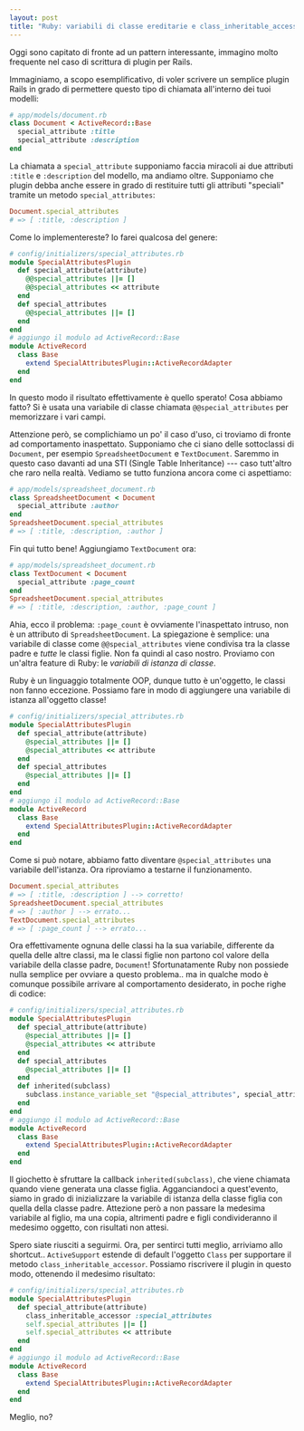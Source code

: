 ```yaml
---
layout: post
title: "Ruby: variabili di classe ereditarie e class_inheritable_accessor"
---
```


Oggi sono capitato di fronte ad un pattern interessante, immagino molto frequente nel caso di scrittura di plugin per Rails.

Immaginiamo, a scopo esemplificativo, di voler scrivere un semplice plugin Rails in grado di permettere questo tipo di chiamata all'interno dei tuoi modelli:

```ruby
# app/models/document.rb
class Document < ActiveRecord::Base
  special_attribute :title
  special_attribute :description
end
```

La chiamata a `special_attribute` supponiamo faccia miracoli ai due attributi `:title` e `:description` del modello, ma andiamo oltre. Supponiamo che plugin debba anche essere in grado di restituire tutti gli attributi "speciali" tramite un metodo `special_attributes`:

```ruby
Document.special_attributes
# => [ :title, :description ]
```

Come lo implementereste? Io farei qualcosa del genere:

```ruby
# config/initializers/special_attributes.rb
module SpecialAttributesPlugin
  def special_attribute(attribute)
    @@special_attributes ||= []
    @@special_attributes << attribute
  end
  def special_attributes
    @@special_attributes ||= []
  end
end
# aggiungo il modulo ad ActiveRecord::Base
module ActiveRecord
  class Base
    extend SpecialAttributesPlugin::ActiveRecordAdapter
  end
end
```

In questo modo il risultato effettivamente è quello sperato! Cosa abbiamo fatto? Si è usata una variabile di classe chiamata `@@special_attributes` per memorizzare i vari campi.

Attenzione però, se complichiamo un po' il caso d'uso, ci troviamo di fronte ad comportamento inaspettato. Supponiamo che ci siano delle sottoclassi di `Document`, per esempio `SpreadsheetDocument` e `TextDocument`. Saremmo in questo caso davanti ad una STI (Single Table Inheritance) --- caso tutt'altro che raro nella realtà. Vediamo se tutto funziona ancora come ci aspettiamo:

```ruby
# app/models/spreadsheet_document.rb
class SpreadsheetDocument < Document
  special_attribute :author
end
SpreadsheetDocument.special_attributes
# => [ :title, :description, :author ]
```

Fin qui tutto bene! Aggiungiamo `TextDocument` ora:

```ruby
# app/models/spreadsheet_document.rb
class TextDocument < Document
  special_attribute :page_count
end
SpreadsheetDocument.special_attributes
# => [ :title, :description, :author, :page_count ]
```

Ahia, ecco il problema: `:page_count` è ovviamente l'inaspettato intruso, non è un attributo di `SpreadsheetDocument`. La spiegazione è semplice: una variabile di classe come `@@special_attributes` viene condivisa tra la classe padre e *tutte* le classi figlie. Non fa quindi al caso nostro. Proviamo con un'altra feature di Ruby: le *variabili di istanza di classe*.

Ruby è un linguaggio totalmente OOP, dunque tutto è un'oggetto, le classi non fanno eccezione. Possiamo fare in modo di aggiungere una variabile di istanza all'oggetto classe!

```ruby
# config/initializers/special_attributes.rb
module SpecialAttributesPlugin
  def special_attribute(attribute)
    @special_attributes ||= []
    @special_attributes << attribute
  end
  def special_attributes
    @special_attributes ||= []
  end
end
# aggiungo il modulo ad ActiveRecord::Base
module ActiveRecord
  class Base
    extend SpecialAttributesPlugin::ActiveRecordAdapter
  end
end
```

Come si può notare, abbiamo fatto diventare `@special_attributes` una variabile dell'istanza. Ora riproviamo a testarne il funzionamento.

```ruby
Document.special_attributes
# => [ :title, :description ] --> corretto!
SpreadsheetDocument.special_attributes
# => [ :author ] --> errato...
TextDocument.special_attributes
# => [ :page_count ] --> errato...
```

Ora effettivamente ognuna delle classi ha la sua variabile, differente da quella delle altre classi, ma le classi figlie non partono col valore della variabile della classe padre, `Document`! Sfortunatamente Ruby non possiede nulla semplice per ovviare a questo problema.. ma in qualche modo è comunque possibile arrivare al comportamento desiderato, in poche righe di codice:

```ruby
# config/initializers/special_attributes.rb
module SpecialAttributesPlugin
  def special_attribute(attribute)
    @special_attributes ||= []
    @special_attributes << attribute
  end
  def special_attributes
    @special_attributes ||= []
  end
  def inherited(subclass)
    subclass.instance_variable_set "@special_attributes", special_attributes.dup
  end
end
# aggiungo il modulo ad ActiveRecord::Base
module ActiveRecord
  class Base
    extend SpecialAttributesPlugin::ActiveRecordAdapter
  end
end
```

Il giochetto è sfruttare la callback `inherited(subclass)`, che viene chiamata quando viene generata una classe figlia. Agganciandoci a quest'evento, siamo in grado di inizializzare la variabile di istanza della classe figlia con quella della classe padre. Attezione però a non passare la medesima variabile al figlio, ma una copia, altrimenti padre e figli condivideranno il medesimo oggetto, con risultati non attesi.

Spero siate riusciti a seguirmi. Ora, per sentirci tutti meglio, arriviamo allo shortcut.. `ActiveSupport` estende di default l'oggetto `Class` per supportare il metodo `class_inheritable_accessor`. Possiamo riscrivere il plugin in questo modo, ottenendo il medesimo risultato:

```ruby
# config/initializers/special_attributes.rb
module SpecialAttributesPlugin
  def special_attribute(attribute)
    class_inheritable_accessor :special_attributes
    self.special_attributes ||= []
    self.special_attributes << attribute
  end
end
# aggiungo il modulo ad ActiveRecord::Base
module ActiveRecord
  class Base
    extend SpecialAttributesPlugin::ActiveRecordAdapter
  end
end
```

Meglio, no?
